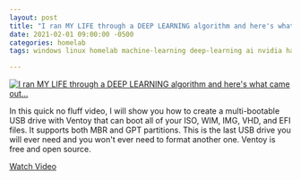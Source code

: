 ```yaml
---
layout: post
title: "I ran MY LIFE through a DEEP LEARNING algorithm and here's what came out..."
date: 2021-02-01 09:00:00 -0500
categories: homelab
tags: windows linux homelab machine-learning deep-learning ai nvidia hardwawre life

---
```


[![I ran MY LIFE through a DEEP LEARNING algorithm and here's what came out...](https://img.youtube.com/vi/76bQjX-042U/0.jpg)](https://www.youtube.com/watch?v=76bQjX-042U "I ran MY LIFE through a DEEP LEARNING algorithm and here's what came out...")

In this quick no fluff video, I will show you how to create a multi-bootable USB drive with Ventoy that can boot all of your ISO, WIM, IMG, VHD, and EFI files.  It supports both MBR and GPT partitions.   This is the last USB drive you will ever need and you won't ever need to format another one.  Ventoy is free and open source.

[Watch Video](https://www.youtube.com/watch?v=76bQjX-042U)
